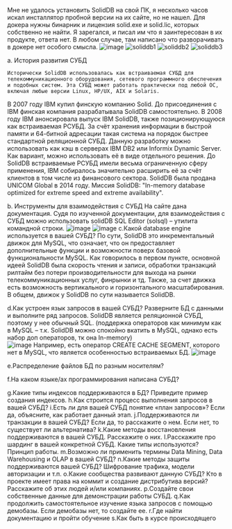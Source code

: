 Мне не удалось установить SolidDB на свой ПК, я несколько часов искал инсталлятор пробной версии на их сайте, но не нашел. Для докера нужны бинарник и лицензия solid.exe и solid.lic, которых собственно не найти. Я зарегался, и писал им что я заинтересован в их продукте, ответа нет. В любом случае, там написано что разворачивать в докере нет особого смысла. 
![image](https://github.com/turusov/db_hw1/assets/62646493/98e9fa0a-a2ed-4fb4-a10c-8418158bdf7c)
![soliddb1](https://github.com/turusov/db_hw1/assets/62646493/23b7dc1e-e9a1-47c8-8cff-b4dfd6bd6e8e)
![soliddb2](https://github.com/turusov/db_hw1/assets/62646493/faecacbc-4b6b-4659-a79e-55efd6a28970)
![soliddb3](https://github.com/turusov/db_hw1/assets/62646493/c0d5876f-16a5-4cf7-83b3-9f0f1076ab67)

a. История развития СУБД

	Исторически SolidDB использовалась как встраиваемая СУБД для телекоммуникационного оборудования, сетевого программного обеспечения и подобных систем. Эта СУБД может работать практически под любой ОС, включая любые версии Linux, HP/UX, AIX и Solaris. 
В 2007 году IBM купил финскую компанию Solid. До присоединения с IBM финская компания разрабатывала SolidDB самостоятельно. 
	В 2008 году IBM анонсировала выпуск IBM SolidDB, также позиционирующуюся как встраиваемая РСУБД. За счёт хранения информации в быстрой памяти и 64-битной адресации такая система на порядок быстрее стандартной реляционной СУБД. Данную разработку можно использовать как кэш в серверах IBM DB2 или Informix Dynamic Server. Как вариант, можно использовать её в виде отдельного решения. До SolidDB встраиваемые РСУБД имели весьма ограниченную сферу применения, IBM собиралось значительно расширить её за счёт клиентов в том числе из финансового сектора. 
	SolidDB была продана UNICOM Global в 2014 году.
	Миссия SolidDB: "In-memory database optimized for extreme speed and extreme availability".

b. Инструменты для взаимодействия с СУБД
На сайте дана документация. Судя по изученной документации, для взаимодействия с СУБД можно использовать solidDB SQL Editor (solsql) – утилита командной строки.
![image](https://github.com/turusov/db_hw1/assets/62646493/b7d5f4f7-eeca-40b3-a76f-85ac387d98e2)
![image](https://github.com/turusov/db_hw1/assets/62646493/fcb06275-b645-4be7-b70b-c5cb83e8acc4)
c.Какой database engine используется в вашей СУБД?
	По сути, SolidDB это инкрементальный движок для MySQL, что означает, что он предоставляет дополнительные функции и возможности поверх базовой функциональности MySQL. Как говорилось в первом пункте, основной идеей SolidDB была скорость чтения и записи, обработки транзакций рилтайм без потери производительности для выхода на рынки телекоммуникационных услуг, финрынки и тд. Также, за счет движка есть возможность вертикального и горизонтального масштабирования. В общем, движок у SolidDB по сути называется SolidDB.

d.Как устроен язык запросов в вашей СУБД? Разверните БД с данными и выполните ряд запросов. 
	SolidDB является реляционной СУБД, поэтому у нее обычный SQL. (поддержка операторов как минимум как в MySQL – т.к. SolidDB можно спокойно вкатить в MySQL, однако есть набор доп операторов, тк она In-memory)	
 ![image](https://github.com/turusov/db_hw1/assets/62646493/43363fda-6990-44b1-92d9-d97f71bd0be1)
	Например, есть оператор CREATE CACHE SEGMENT, которого нет в MySQL, что является особенностью встраиваемых БД. 
![image](https://github.com/turusov/db_hw1/assets/62646493/c913ed29-850b-4643-86e2-3c26a8a1d239)
	
e.Распределение файлов БД по разным носителям?	
	
f.На каком языке/ах программирования написана СУБД?
	
g.Какие типы индексов поддерживаются в БД? Приведите пример создания индексов.
h.Как строится процесс выполнения запросов в вашей СУБД?
i.Есть ли для вашей СУБД понятие «план запросов»? Если да, объясните, как работает данный этап.
j.Поддерживаются ли транзакции в вашей СУБД? Если да, то расскажите о нем. Если нет, то существует ли альтернатива?
k.Какие методы восстановления поддерживаются в вашей СУБД. Расскажите о них.
l.Расскажите про шардинг в вашей конкретной СУБД. Какие типы используются? Принцип работы.
m.Возможно ли применить термины Data Mining, Data Warehousing и OLAP в вашей СУБД?
n.Какие методы защиты поддерживаются вашей СУБД? Шифрование трафика, модели авторизации и т.п.
o.Какие сообщества развивают данную СУБД? Кто в проекте имеет права на коммит и создание дистрибутива версий? Расскажите об этих людей и/или компаниях.
p.Создайте свои собственные данные для демонстрации работы СУБД. 
q.Как продолжить самостоятельное изучение языка запросов с помощью демобазы. Если демобазы нет, то создайте ее.
r.Где найти документацию и пройти обучение
s.Как быть в курсе происходящего
